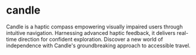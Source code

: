 # candle
Candle is a haptic compass empowering visually impaired users through intuitive navigation. Harnessing advanced haptic feedback, it delivers real-time direction for confident exploration. Discover a new world of independence with Candle's groundbreaking approach to accessible travel.
